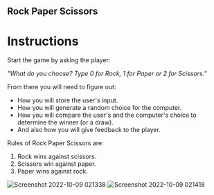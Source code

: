 ## Rock Paper Scissors

# Instructions
Start the game by asking the player:

*"What do you choose? Type 0 for Rock, 1 for Paper or 2 for Scissors."*

From there you will need to figure out: 
* How you will store the user's input.
* How you will generate a random choice for the computer.
* How you will compare the user's and the computer's choice to determine the winner (or a draw).
* And also how you will give feedback to the player. 


Rules of Rock Paper Scissors are:
1. Rock wins against scissors.
2. Scissors win against paper.
3. Paper wins against rock.



![Screenshot 2022-10-09 021338](https://user-images.githubusercontent.com/49407545/194726328-86f31646-c184-44a8-bbac-187cbc84b6af.png)
![Screenshot 2022-10-09 021418](https://user-images.githubusercontent.com/49407545/194726336-0b4e4f92-8d6c-4aa9-8afe-11aedc245dec.png)
